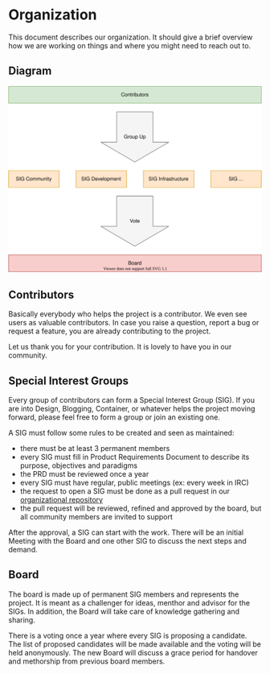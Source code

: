 # Organization

This document describes our organization. It should give a brief overview
how we are working on things and where you might need to reach out to.

## Diagram

![Organization Diagram](../assets/organization.drawio.svg)

## Contributors

Basically everybody who helps the project is a contributor. We even see users
as valuable contributors. In case you raise a question, report a bug or
request a feature, you are already contributing to the project.

Let us thank you for your contribution. It is lovely to have you in our
community.

## Special Interest Groups

Every group of contributors can form a Special Interest Group (SIG). If you are
into Design, Blogging, Container, or whatever helps the project moving forward,
please feel free to form a group or join an existing one.

A SIG must follow some rules to be created and seen as maintained:

- there must be at least 3 permanent members
- every SIG must fill in Product Requirements Document to describe its purpose,
  objectives and paradigms
- the PRD must be reviewed once a year
- every SIG must have regular, public meetings (ex: every week in IRC)
- the request to open a SIG must be done as a pull request in our
  [organizational repository](https://github.com/whiletruedoio/.github)
- the pull request will be reviewed, refined and approved by the board, but
  all community members are invited to support

After the approval, a SIG can start with the work. There will be an initial
Meeting with the Board and one other SIG to discuss the next steps and demand.

## Board

The board is made up of permanent SIG members and represents the project. It
is meant as a challenger for ideas, menthor and advisor for the SIGs. In
addition, the Board will take care of knowledge gathering and sharing.

There is a voting once a year where every SIG is proposing a candidate.
The list of proposed candidates will be made available and the voting will be
held anonymously. The new Board will discuss a grace period for handover and
methorship from previous board members.
